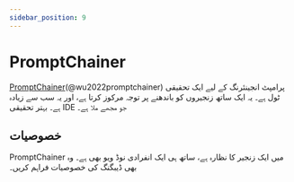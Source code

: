 ```yaml
---
sidebar_position: 9
---
```


# PromptChainer

[PromptChainer](https://arxiv.org/pdf/2203.06566.pdf)(@wu2022promptchainer) پرامپٹ انجینئرنگ کے لیے ایک تحقیقی ٹول ہے۔ یہ ایک ساتھ زنجیروں کو باندھنے پر توجہ مرکوز کرتا ہے، اور یہ سب سے زیادہ ہے۔
بہتر تحقیقی IDE جو مجھے ملا ہے۔


## خصوصیات

PromptChainer میں ایک زنجیر کا نظارہ ہے، ساتھ ہی ایک انفرادی نوڈ ویو بھی ہے۔ وہ بھی
ڈیبگنگ کی خصوصیات فراہم کریں۔